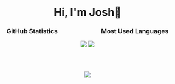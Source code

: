 <div align="center">
<h1>Hi, I'm Josh👋</h1>

<h3>GitHub Statistics       Most Used Languages</h3>
<a href="#"><img src="https://github-readme-stats.vercel.app/api?username=joshbker&show_icons=true&count_private=true&include_all_commits=true&hide_title=true&hide_border=true&hide_rank=true&theme=chartreuse-dark&bg_color=00000000"/></a>
<a href="#"><img src="https://github-readme-stats.vercel.app/api/top-langs?username=joshbker&hide_title=true&hide_border=true&layout=compact&theme=chartreuse-dark&bg_color=00000000"/></a>

<br><br>

<a href="https://discord.com/users/259780560707256321"><img align="center" src="https://lanyard-profile-readme.vercel.app/api/259780560707256321??bg=010409"></a>

</div>
